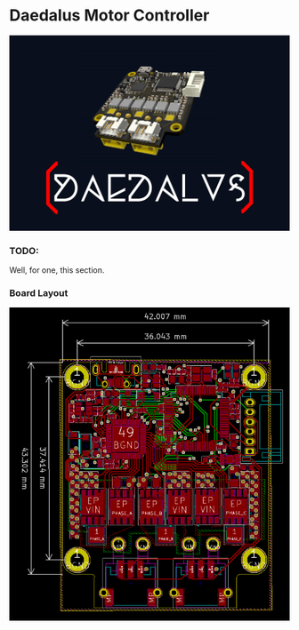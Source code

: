 # Daedalus Motor Controller

![Logo](docs/logo/Daedalus_Brackets_Board.png)

### TODO:
Well, for one, this section.

### Board Layout
![Board Layout](docs/screenshots/Layout_Diagram.png)
